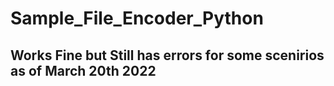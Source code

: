 # Sample_File_Encoder_Python
## Works Fine but Still has errors for some scenirios as of March 20th 2022
